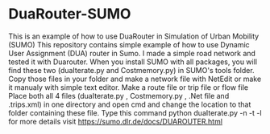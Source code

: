 # DuaRouter-SUMO
This is an example of how to use DuaRouter in Simulation of Urban Mobility (SUMO) 
This repository contains simple example of how to use Dynamic User Assignment (DUA) router in Sumo. I made a simple road network and tested it with Duarouter.
When you install SUMO with all packages, you will find these two (duaIterate.py and Costmemory.py) in SUMO's tools folder.
Copy those files in your folder and make a network file with NetEdit or make it manualy with simple text editor.
Make a route file or trip file or flow file 
Place both all 4 files (duaIterate.py , Costmemory.py , .Net file and .trips.xml) in one directory and open cmd and change the location to that folder containing these file.
Type this command python duaIterate.py -n <name of your network file> -t <name of your trip or route file> -l <any integer value to specify no. of iterations>
for more details visit https://sumo.dlr.de/docs/DUAROUTER.html 
